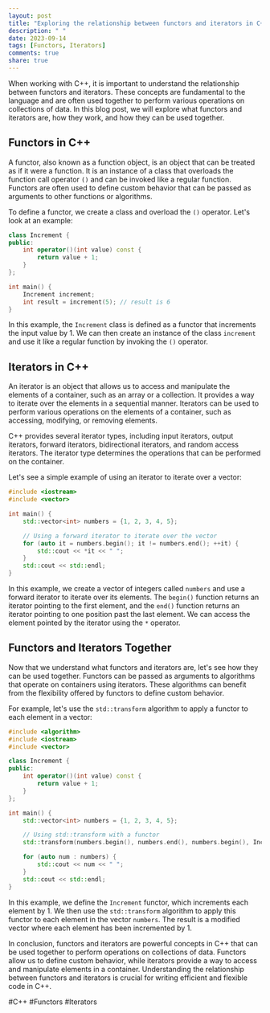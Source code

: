 ```yaml
---
layout: post
title: "Exploring the relationship between functors and iterators in C++"
description: " "
date: 2023-09-14
tags: [Functors, Iterators]
comments: true
share: true
---
```


When working with C++, it is important to understand the relationship between functors and iterators. These concepts are fundamental to the language and are often used together to perform various operations on collections of data. In this blog post, we will explore what functors and iterators are, how they work, and how they can be used together.

## Functors in C++

A functor, also known as a function object, is an object that can be treated as if it were a function. It is an instance of a class that overloads the function call operator `()` and can be invoked like a regular function. Functors are often used to define custom behavior that can be passed as arguments to other functions or algorithms.

To define a functor, we create a class and overload the `()` operator. Let's look at an example:

```cpp
class Increment {
public:
    int operator()(int value) const {
        return value + 1;
    }
};

int main() {
    Increment increment;
    int result = increment(5); // result is 6
}
```

In this example, the `Increment` class is defined as a functor that increments the input value by 1. We can then create an instance of the class `increment` and use it like a regular function by invoking the `()` operator.

## Iterators in C++

An iterator is an object that allows us to access and manipulate the elements of a container, such as an array or a collection. It provides a way to iterate over the elements in a sequential manner. Iterators can be used to perform various operations on the elements of a container, such as accessing, modifying, or removing elements.

C++ provides several iterator types, including input iterators, output iterators, forward iterators, bidirectional iterators, and random access iterators. The iterator type determines the operations that can be performed on the container.

Let's see a simple example of using an iterator to iterate over a vector:

```cpp
#include <iostream>
#include <vector>

int main() {
    std::vector<int> numbers = {1, 2, 3, 4, 5};

    // Using a forward iterator to iterate over the vector
    for (auto it = numbers.begin(); it != numbers.end(); ++it) {
        std::cout << *it << " ";
    }
    std::cout << std::endl;
}
```

In this example, we create a vector of integers called `numbers` and use a forward iterator to iterate over its elements. The `begin()` function returns an iterator pointing to the first element, and the `end()` function returns an iterator pointing to one position past the last element. We can access the element pointed by the iterator using the `*` operator.

## Functors and Iterators Together

Now that we understand what functors and iterators are, let's see how they can be used together. Functors can be passed as arguments to algorithms that operate on containers using iterators. These algorithms can benefit from the flexibility offered by functors to define custom behavior.

For example, let's use the `std::transform` algorithm to apply a functor to each element in a vector:

```cpp
#include <algorithm>
#include <iostream>
#include <vector>

class Increment {
public:
    int operator()(int value) const {
        return value + 1;
    }
};

int main() {
    std::vector<int> numbers = {1, 2, 3, 4, 5};

    // Using std::transform with a functor
    std::transform(numbers.begin(), numbers.end(), numbers.begin(), Increment());

    for (auto num : numbers) {
        std::cout << num << " ";
    }
    std::cout << std::endl;
}
```

In this example, we define the `Increment` functor, which increments each element by 1. We then use the `std::transform` algorithm to apply this functor to each element in the vector `numbers`. The result is a modified vector where each element has been incremented by 1.

In conclusion, functors and iterators are powerful concepts in C++ that can be used together to perform operations on collections of data. Functors allow us to define custom behavior, while iterators provide a way to access and manipulate elements in a container. Understanding the relationship between functors and iterators is crucial for writing efficient and flexible code in C++.

#C++ #Functors #Iterators